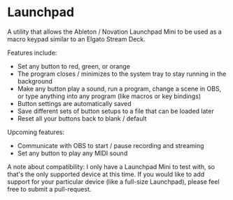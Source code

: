 # Launchpad
A utility that allows the Ableton / Novation Launchpad Mini to be used as a macro keypad similar to an Elgato Stream Deck.

Features include:
- Set any button to red, green, or orange
- The program closes / minimizes to the system tray to stay running in the background
- Make any button play a sound, run a program, change a scene in OBS, or type anything into any program (like macros or key bindings)
- Button settings are automatically saved
- Save different sets of button setups to a file that can be loaded later
- Reset all your buttons back to blank / default

Upcoming features:
- Communicate with OBS to start / pause recording and streaming
- Set any button to play any MIDI sound

A note about compatibility:
I only have a Launchpad Mini to test with, so that's the only supported device at this time. If you would like to add support for your particular device (like a full-size Launchpad), please feel free to submit a pull-request.
